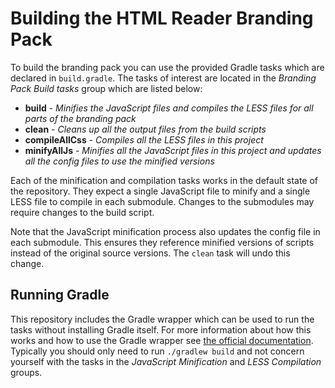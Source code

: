 # Building the HTML Reader Branding Pack

To build the branding pack you can use the provided Gradle tasks which are declared in `build.gradle`.
The tasks of interest are located in the *Branding Pack Build tasks* group which are listed below:

- **build** - _Minifies the JavaScript files and compiles the LESS files for all parts of the branding pack_
- **clean** - _Cleans up all the output files from the build scripts_
- **compileAllCss** - _Compiles all the LESS files in this project_
- **minifyAllJs** - _Minifies all the JavaScript files in this project and updates all the config files to use the minified versions_

Each of the minification and compilation tasks works in the default state of the repository.
They expect a single JavaScript file to minify and a single LESS file to compile in each submodule.
Changes to the submodules may require changes to the build script.

Note that the JavaScript minification process also updates the config file in each submodule.
This ensures they reference minified versions of scripts instead of the original source versions.
The `clean` task will undo this change.

## Running Gradle

This repository includes the Gradle wrapper which can be used to run the tasks without installing Gradle itself.
For more information about how this works and how to use the Gradle wrapper see [the official documentation](https://docs.gradle.org/current/userguide/gradle_wrapper.html).
Typically you should only need to run `./gradlew build` and not concern yourself with the tasks in the *JavaScript Minification* and *LESS Compilation* groups.
